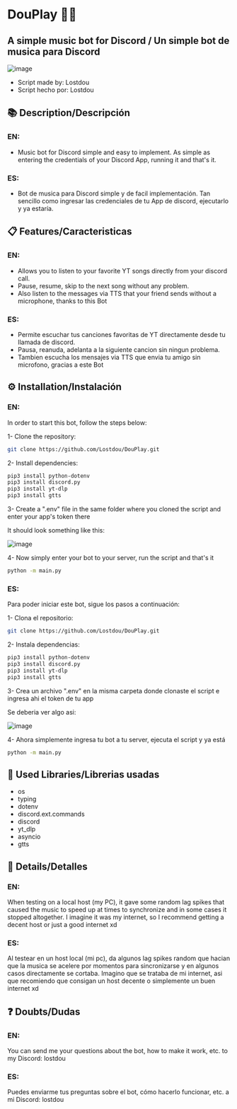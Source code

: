 # DouPlay 🤖🎶
## A simple music bot for Discord / Un simple bot de musica para Discord
![image](https://github.com/user-attachments/assets/4a2c80c7-e3f1-4ec3-b9cd-a881dd149ff6)


- Script made by: Lostdou
- Script hecho por: Lostdou

## 📚 Description/Descripción

### EN:
- Music bot for Discord simple and easy to implement.
As simple as entering the credentials of your Discord App, running it and that's it.

### ES:
- Bot de musica para Discord simple y de facil implementación.
Tan sencillo como ingresar las credenciales de tu App de discord, ejecutarlo y ya estaría.

## 📋 Features/Caracteristicas

### EN:
- Allows you to listen to your favorite YT songs directly from your discord call.
- Pause, resume, skip to the next song without any problem.
- Also listen to the messages via TTS that your friend sends without a microphone, thanks to this Bot

### ES:
- Permite escuchar tus canciones favoritas de YT directamente desde tu llamada de discord.
- Pausa, reanuda, adelanta a la siguiente cancion sin ningun problema.
- Tambien escucha los mensajes via TTS que envia tu amigo sin microfono, gracias a este Bot

## ⚙️ Installation/Instalación
### EN:
In order to start this bot, follow the steps below:

1- Clone the repository:
```bash
git clone https://github.com/Lostdou/DouPlay.git
```

2- Install dependencies:
```bash
pip3 install python-dotenv
pip3 install discord.py
pip3 install yt-dlp
pip3 install gtts
```
3- Create a ".env" file in the same folder where you cloned the script and enter your app's token there

It should look something like this:

![image](https://github.com/user-attachments/assets/289d1183-15c4-487d-92b9-248bbd1597c8)

4- Now simply enter your bot to your server, run the script and that's it
```bash
python -m main.py
```

### ES:
Para poder iniciar este bot, sigue los pasos a continuación:

1-  Clona el repositorio:
```bash
git clone https://github.com/Lostdou/DouPlay.git
```

2- Instala dependencias:
```bash
pip3 install python-dotenv
pip3 install discord.py
pip3 install yt-dlp
pip3 install gtts
```
3- Crea un archivo ".env" en la misma carpeta donde clonaste el script e ingresa ahi el token de tu app

Se deberia ver algo asi:

![image](https://github.com/user-attachments/assets/d764504b-3906-4e00-999d-4ee2accb1b82)

4- Ahora simplemente ingresa tu bot a tu server, ejecuta el script y ya está
```bash
python -m main.py
```

## 🤖 Used Libraries/Librerias usadas

- os
- typing
- dotenv
- discord.ext.commands
- discord
- yt_dlp
- asyncio
- gtts

## 📝 Details/Detalles
### EN:
When testing on a local host (my PC), it gave some random lag spikes that caused the music to speed up at times to synchronize and in some cases it stopped altogether.
I imagine it was my internet, so I recommend getting a decent host or just a good internet xd

### ES:
Al testear en un host local (mi pc), da algunos lag spikes random que hacian que la musica se acelere por momentos para sincronizarse y en algunos casos directamente se cortaba.
Imagino que se trataba de mi internet, asi que recomiendo que consigan un host decente o simplemente un buen internet xd

## ❓ Doubts/Dudas

### EN:
You can send me your questions about the bot, how to make it work, etc. to my Discord: lostdou

### ES:
Puedes enviarme tus preguntas sobre el bot, cómo hacerlo funcionar, etc. a mi Discord: lostdou
